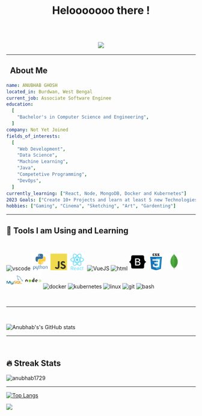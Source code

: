 
<h1 align="center">
  Helooooooo there !
</h1>
<br><br>
 
<p align="center">
  <img src= "https://i.giphy.com/media/q217GUnfKAmJlFcjBX/giphy.webp">
</p>
 
---
<h2>&nbsp; About Me</h2>

```yaml
name: ANUBHAB GHOSH
located_in: Burdwan, West Bengal
current_job: Associate Software Enginee
education:
  [
    "Bachelor's in Computer Science and Engineering",
  ]
company: Not Yet Joined
fields_of_interests:
  [
    "Web Development",
    "Data Science",
    "Machine Learning",
    "Java",
    "Competetive Programming",
    "DevOps",
  ] 
currently_learning: ["React, Node, MongoDB, Docker and Kubernetes"]
2023 Goals: ["Create 10+ Projects and learn at least 5 new Technologies."]
hobbies: ["Gaming", "Cinema", "Sketching", "Art", "Gardenting"]

```
---
<h2> 🚀&nbsp;Tools I am Using and Learning</h2><br>
<p align="left">
<img src="https://cdn.jsdelivr.net/gh/devicons/devicon/icons/vscode/vscode-original.svg" alt="vscode" width="45" height="45"/>
<img src="https://raw.githubusercontent.com/devicons/devicon/master/icons/python/python-original-wordmark.svg" alt="python" width="45" height="45" />
<img src="https://raw.githubusercontent.com/devicons/devicon/master/icons/javascript/javascript-original.svg" alt="javascript" width="45" height="45" />
<img src="https://raw.githubusercontent.com/devicons/devicon/master/icons/react/react-original-wordmark.svg" alt="react" width="45" height="45" />
<img src="https://cdn.jsdelivr.net/gh/devicons/devicon/icons/vuejs/vuejs-original-wordmark.svg" alt="VueJS" width="45" height="45"/>
<img src="https://cdn.jsdelivr.net/gh/devicons/devicon/icons/html5/html5-original.svg" alt="html" width="45" height="45"/>
<img src="https://raw.githubusercontent.com/devicons/devicon/master/icons/bootstrap/bootstrap-plain.svg" alt="bootstrap" width="45" height="45" />
<img src="https://raw.githubusercontent.com/devicons/devicon/master/icons/css3/css3-original-wordmark.svg" alt="css3" width="45" height="45" />
<img src="https://raw.githubusercontent.com/devicons/devicon/master/icons/mongodb/mongodb-original.svg" alt="mongodb" width="45" height="45" />
<img src="https://raw.githubusercontent.com/devicons/devicon/master/icons/mysql/mysql-original-wordmark.svg" alt="mysql" width="45" height="45" />
<img src="https://raw.githubusercontent.com/devicons/devicon/master/icons/nodejs/nodejs-original-wordmark.svg" alt="nodejs" width="45" height="45" /> 
<img src="https://cdn.jsdelivr.net/gh/devicons/devicon/icons/docker/docker-original.svg" alt="docker" width="45" height="45"/>
<img src="https://cdn.jsdelivr.net/gh/devicons/devicon/icons/kubernetes/kubernetes-plain.svg" alt="kubernetes" width="45" height="45"/> 
<img src="https://cdn.jsdelivr.net/gh/devicons/devicon/icons/linux/linux-original.svg" alt="linux" width="45" height="45"/>       
<img src="https://cdn.jsdelivr.net/gh/devicons/devicon/icons/git/git-original.svg" alt="git" width="45" height="45"/>
<img src="https://cdn.jsdelivr.net/gh/devicons/devicon/icons/bash/bash-original.svg" alt="bash" width="45" height="45"/> 
</p><br>

---
<br>

![Anubhab's's GitHub stats](https://github-readme-stats.vercel.app/api?username=anubhab1729&show_icons=true&theme=dark) 


---
<br>
<h2>🔥 Streak Stats</h2>

<p align="left">
  <img src="http://github-readme-streak-stats.herokuapp.com?user=anubhab1729&theme=dracula" alt="anubhab1729"/>
</p>

---
[![Top Langs](https://github-readme-stats.vercel.app/api/top-langs/?username=anubhab1729&layout=donut)](https://github.com/anubhab1729/github-readme-stats)
<p align="left">
  <img src="https://capsule-render.vercel.app/api?type=waving&color=gradient&height=100&section=footer"/>
</p>




<!--
**anubhab1729/anubhab1729** is a ✨ _special_ ✨ repository because its `README.md` (this file) appears on your GitHub profile.

Here are some ideas to get you started:

- 🔭 I’m currently working on ...
- 🌱 I’m currently learning ...
- 👯 I’m looking to collaborate on ...
- 🤔 I’m looking for help with ...
- 💬 Ask me about ...
- 📫 How to reach me: ...
- 😄 Pronouns: ...
- ⚡ Fun fact: ...
-->
